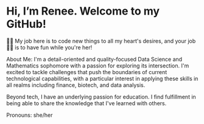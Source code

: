 # Hi, I’m Renee. Welcome to my GitHub! 

💪🏻 My job here is to code new things to all my heart's desires, and your job 🫵🏻 is to have fun while you're her! 

About Me: I'm a detail-oriented and quality-focused Data Science and Mathematics sophomore with a passion for exploring its intersection. 
I'm excited to tackle challenges that push the boundaries of current technological capabilities, with a particular interest in applying these skills in all realms 
including finance, biotech, and data analysis. 

Beyond tech, I have an underlying passion for education. I find fulfillment in being able to share the knowledge that I've learned with others. 

Pronouns: she/her


<!---
renca12/renca12 is a ✨ special ✨ repository because its `README.md` (this file) appears on your GitHub profile.
You can click the Preview link to take a look at your changes.
--->
